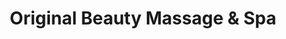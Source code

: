 ---
title: "Original Beauty Massage & Spa"
url: /bristol/original-beauty-massage-und-spa/
shop: Kosmetik
---